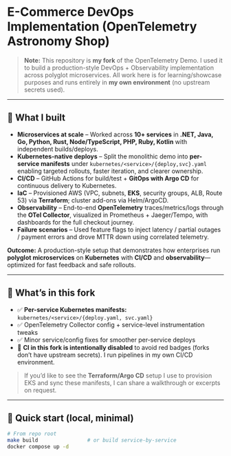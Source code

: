 # E-Commerce DevOps Implementation (OpenTelemetry Astronomy Shop)

> **Note:** This repository is **my fork** of the OpenTelemetry Demo. I used it to build a production-style DevOps + Observability implementation across polyglot microservices. All work here is for learning/showcase purposes and runs entirely in **my own environment** (no upstream secrets used).

---

## 🚀 What I built

- **Microservices at scale** – Worked across **10+ services** in **.NET, Java, Go, Python, Rust, Node/TypeScript, PHP, Ruby, Kotlin** with independent builds/deploys.
- **Kubernetes-native deploys** – Split the monolithic demo into **per-service manifests** under `kubernetes/<service>/{deploy,svc}.yaml` enabling targeted rollouts, faster iteration, and clearer ownership.
- **CI/CD** – GitHub Actions for build/test + **GitOps with Argo CD** for continuous delivery to Kubernetes.
- **IaC** – Provisioned AWS (VPC, subnets, **EKS**, security groups, ALB, Route 53) via **Terraform**; cluster add-ons via Helm/ArgoCD.
- **Observability** – End-to-end **OpenTelemetry** traces/metrics/logs through the **OTel Collector**, visualized in Prometheus + Jaeger/Tempo, with dashboards for the full checkout journey.
- **Failure scenarios** – Used feature flags to inject latency / partial outages / payment errors and drove MTTR down using correlated telemetry.

**Outcome:** A production-style setup that demonstrates how enterprises run **polyglot microservices** on **Kubernetes** with **CI/CD** and **observability**—optimized for fast feedback and safe rollouts.

---

## 📁 What’s in this fork

- ✅ **Per-service Kubernetes manifests:** `kubernetes/<service>/{deploy.yaml, svc.yaml}`
- ✅ OpenTelemetry Collector config + service-level instrumentation tweaks
- ✅ Minor service/config fixes for smoother per-service deploys
- 🔕 **CI in this fork is intentionally disabled** to avoid red badges (forks don’t have upstream secrets). I run pipelines in my own CI/CD environment.

> If you’d like to see the **Terraform/Argo CD** setup I use to provision EKS and sync these manifests, I can share a walkthrough or excerpts on request.

---

## 🧪 Quick start (local, minimal)

```bash
# From repo root
make build                # or build service-by-service
docker compose up -d

